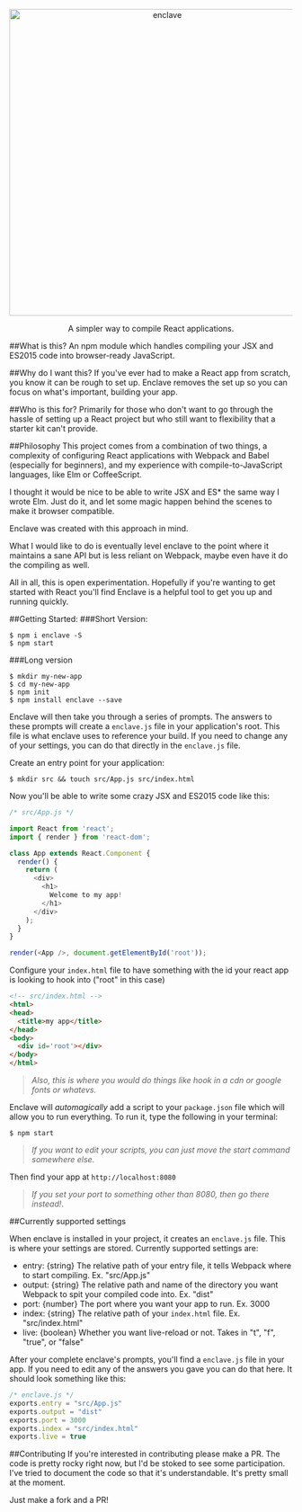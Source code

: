 <p align="center">
  <img alt="enclave" src="http://i1264.photobucket.com/albums/jj488/eanplatter1/enclave-logo_zpslmhskufg.png" width="546">
</p>

<p align="center">
  A simpler way to compile React applications.
</p>

##What is this?
An npm module which handles compiling your JSX and ES2015 code into browser-ready JavaScript.

##Why do I want this?
If you've ever had to make a React app from scratch, you know it can be rough to set up. Enclave removes the set up so you can focus on what's important, building your app.

##Who is this for?
Primarily for those who don't want to go through the hassle of setting up a React project but who still want to flexibility that a starter kit can't provide.

##Philosophy
This project comes from a combination of two things, a complexity of configuring React applications with Webpack and Babel (especially for beginners), and my experience with compile-to-JavaScript languages, like Elm or CoffeeScript.

I thought it would be nice to be able to write JSX and ES* the same way I wrote Elm. Just do it, and let some magic happen behind the scenes to make it browser compatible.

Enclave was created with this approach in mind. 

What I would like to do is eventually level enclave to the point where it maintains a sane API but is less reliant on Webpack, maybe even have it do the compiling as well.

All in all, this is open experimentation. Hopefully if you're wanting to get started with React you'll find Enclave is a helpful tool to get you up and running quickly.



##Getting Started:
###Short Version:
```
$ npm i enclave -S
$ npm start
```

###Long version
```
$ mkdir my-new-app
$ cd my-new-app
$ npm init
$ npm install enclave --save
```

Enclave will then take you through a series of prompts. The answers to these prompts will create a `enclave.js` file in your application's root. This file is what enclave uses to reference your build. If you need to change any of your settings, you can do that directly in the `enclave.js` file.

Create an entry point for your application:
```
$ mkdir src && touch src/App.js src/index.html
```
Now you'll be able to write some crazy JSX and ES2015 code like this:
``` js
/* src/App.js */

import React from 'react';
import { render } from 'react-dom';

class App extends React.Component {
  render() {
    return (
      <div>
        <h1>
          Welcome to my app!
        </h1>
      </div>
    );
  }
}

render(<App />, document.getElementById('root'));
```

Configure your `index.html` file to have something with the id your react app is looking to hook into ("root" in this case)
``` html
<!-- src/index.html -->
<html>
<head>
  <title>my app</title>
</head>
<body>
  <div id='root'></div>
</body>
</html>
```
> _Also, this is where you would do things like hook in a cdn or google fonts or whatevs._

Enclave will _automagically_ add a script to your `package.json` file which will allow you to run everything.
To run it, type the following in your terminal:
```
$ npm start
```
> _If you want to edit your scripts, you can just move the start command somewhere else._

Then find your app at `http://localhost:8080`
> _If you set your port to something other than 8080, then go there instead!_.

##Currently supported settings

When enclave is installed in your project, it creates an `enclave.js` file. This is where your settings are stored. Currently supported settings are:
  - entry: {string} The relative path of your entry file, it tells Webpack where to start compiling. Ex. "src/App.js"
  - output: {string} The relative path and name of the directory you want Webpack to spit your compiled code into. Ex. "dist"
  - port: {number} The port where you want your app to run. Ex. 3000
  - index: {string} The relative path of your `index.html` file. Ex. "src/index.html"
  - live: {boolean} Whether you want live-reload or not. Takes in "t", "f", "true", or "false"

After your complete enclave's prompts, you'll find a `enclave.js` file in your app. If you need to edit any of the answers you gave you can do that here. It should look something like this:

```js
/* enclave.js */
exports.entry = "src/App.js"
exports.output = "dist"
exports.port = 3000
exports.index = "src/index.html"
exports.live = true
```

##Contributing
If you're interested in contributing please make a PR. The code is pretty rocky right now, but I'd be stoked to see some participation. I've tried to document the code so that it's understandable. It's pretty small at the moment.

Just make a fork and a PR!
